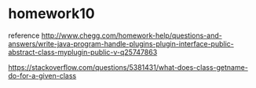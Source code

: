 # homework10
reference http://www.chegg.com/homework-help/questions-and-answers/write-java-program-handle-plugins-plugin-interface-public-abstract-class-myplugin-public-v-q25747863

https://stackoverflow.com/questions/5381431/what-does-class-getname-do-for-a-given-class
